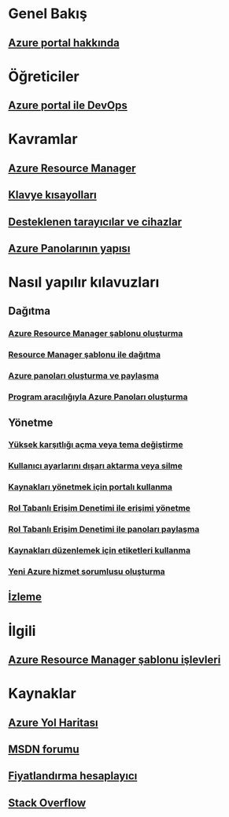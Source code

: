 # Genel Bakış
## [Azure portal hakkında](../azure-portal-overview.md)
# Öğreticiler
## [Azure portal ile DevOps](tutorial-azureportal-devops.md)
# Kavramlar
## [Azure Resource Manager](../azure-resource-manager/resource-group-overview.md)
## [Klavye kısayolları](azure-portal-keyboard-shortcuts.md)
## [Desteklenen tarayıcılar ve cihazlar](../azure-preview-portal-supported-browsers-devices.md)
## [Azure Panolarının yapısı](azure-portal-dashboards-structure.md)
# Nasıl yapılır kılavuzları
## Dağıtma
### [Azure Resource Manager şablonu oluşturma](../azure-resource-manager/resource-group-authoring-templates.md)
### [Resource Manager şablonu ile dağıtma](../azure-resource-manager/resource-group-template-deploy.md)
### [Azure panoları oluşturma ve paylaşma](azure-portal-dashboards.md)
### [Program aracılığıyla Azure Panoları oluşturma](azure-portal-dashboards-create-programmatically.md)
## Yönetme
### [Yüksek karşıtlığı açma veya tema değiştirme](azure-portal-change-theme-high-contrast.md)
### [Kullanıcı ayarlarını dışarı aktarma veya silme](azure-portal-export-delete-settings.md)
### [Kaynakları yönetmek için portalı kullanma](../azure-resource-manager/resource-group-portal.md)
### [Rol Tabanlı Erişim Denetimi ile erişimi yönetme](../role-based-access-control/role-assignments-portal.md)
### [Rol Tabanlı Erişim Denetimi ile panoları paylaşma](azure-portal-dashboard-share-access.md)
### [Kaynakları düzenlemek için etiketleri kullanma](../azure-resource-manager/resource-group-using-tags.md)
### [Yeni Azure hizmet sorumlusu oluşturma](../azure-resource-manager/resource-group-create-service-principal-portal.md)
## [İzleme](../monitoring-and-diagnostics/monitoring-overview.md)

# İlgili
## [Azure Resource Manager şablonu işlevleri](../azure-resource-manager/resource-group-template-functions.md)

# Kaynaklar
## [Azure Yol Haritası](https://azure.microsoft.com/roadmap/?category=monitoring-management)
## [MSDN forumu](https://social.msdn.microsoft.com/Forums/en-US/home?forum=windowsazuremanagement) 
## [Fiyatlandırma hesaplayıcı](https://azure.microsoft.com/pricing/calculator/)
## [Stack Overflow](http://stackoverflow.com/questions/tagged/azure-management-portal)





